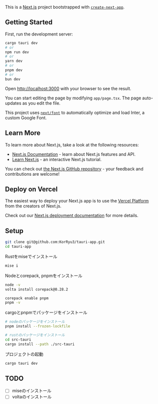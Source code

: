 This is a [Next.js](https://nextjs.org/) project bootstrapped with [`create-next-app`](https://github.com/vercel/next.js/tree/canary/packages/create-next-app).

## Getting Started

First, run the development server:

```bash
cargo tauri dev
# or
npm run dev
# or
yarn dev
# or
pnpm dev
# or
bun dev
```

Open [http://localhost:3000](http://localhost:3000) with your browser to see the result.

You can start editing the page by modifying `app/page.tsx`. The page auto-updates as you edit the file.

This project uses [`next/font`](https://nextjs.org/docs/basic-features/font-optimization) to automatically optimize and load Inter, a custom Google Font.

## Learn More

To learn more about Next.js, take a look at the following resources:

- [Next.js Documentation](https://nextjs.org/docs) - learn about Next.js features and API.
- [Learn Next.js](https://nextjs.org/learn) - an interactive Next.js tutorial.

You can check out [the Next.js GitHub repository](https://github.com/vercel/next.js/) - your feedback and contributions are welcome!

## Deploy on Vercel

The easiest way to deploy your Next.js app is to use the [Vercel Platform](https://vercel.com/new?utm_medium=default-template&filter=next.js&utm_source=create-next-app&utm_campaign=create-next-app-readme) from the creators of Next.js.

Check out our [Next.js deployment documentation](https://nextjs.org/docs/deployment) for more details.

## Setup

```bash
git clone git@github.com:KorRyu3/tauri-app.git
cd tauri-app
```

Rustをmiseでインストール

```bash
mise i
```

Nodeとcorepack, pnpmをインストール

```bash
node -v
volta install corepack@0.28.2

corepack enable pnpm
pnpm -v
```

cargoとpnpmでパッケージをインストール

```bash
# nodeのパッケージをインストール
pnpm install --frozen-lockfile

# rustのパッケージをインストール
cd src-tauri
cargo install --path ./src-tauri
```

プロジェクトの起動

```bash
cargo tauri dev
```

## TODO

- [ ] miseのインストール
- [ ] voltaのインストール
